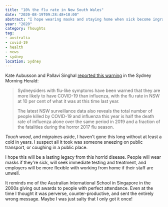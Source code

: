 ```yaml
---
title: "10% the flu rate in New South Wales"
date: "2020-08-19T09:28:48+10:00"
abstract: "I hope wearing masks and staying home when sick become ingrained."
year: "2020"
category: Thoughts
tag:
- australia
- covid-19
- health
- news
- sydney
location: Sydney
---
```

Kate Aubusson and Pallavi Singhal [reported this warning](https://www.smh.com.au/national/nsw/think-you-have-the-flu-it-s-probably-covid-19-new-data-prompts-symptoms-warning-20200817-p55mkb.html) in the Sydney Morning Herald:

> Sydneysiders with flu-like symptoms have been warned that they are more likely to have COVID-19 than influenza, with the flu rate in NSW at 10 per cent of what it was at this time last year.
> 
> The latest NSW surveillance data also reveals the total number of people killed by COVID-19 and influenza this year is half the death rate of influenza alone over the same period in 2019 and a fraction of the fatalities during the horror 2017 flu season.

*Touch wood*, and migraines aside, I haven't gone this long without at least a cold in years. I suspect all it took was someone sneezing on public transport, or coughing in a public place.

I hope this will be a lasting legacy from this horrid disease. People will wear masks if they're sick, will seek immediate testing and treatment, and employers will be more flexible with working from home if their staff are unwell. 

It reminds me of the Australian International School in Singapore in the 2000s giving out awards to people with perfect attendance. Even at the time I thought it was perverse, counter-productive, and sent the entirely wrong message. Maybe I was just salty that I only got it once!

